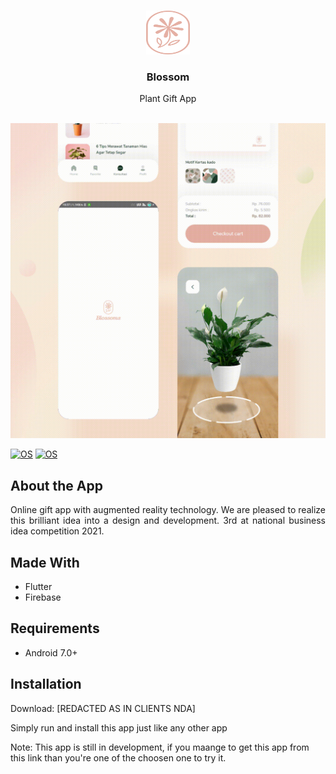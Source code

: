 <br />
<p align="center">
  <a href="https://github.com/nashirat/Blossom">
    <img src="assets/images/fronticon.png" width="70" height="70"alt="Logo">
  </a>

  <h3 align="center">Blossom</h3>
  <p align="center">
    Plant Gift App
    <br>
    <br>
  </p>
</p>

<p align="center">
  <img src="assets/images/blossomgif.gif" alt="animated" />
</p>

[![OS](https://img.shields.io/badge/OS-Android-0E84E5)](#)
[![OS](https://img.shields.io/badge/-Flutter-41D0FD)](#)
## About the App

<p align="justify">Online gift app with augmented reality technology. We are pleased to realize this brilliant idea into a design and development. 3rd at national business idea competition 2021.
</p>

## Made With

- Flutter
- Firebase 

## Requirements

- Android 7.0+

## Installation

Download: [REDACTED AS IN CLIENTS NDA]

Simply run and install this app just like any other app

Note: This app is still in development, if you maange to get this app from this link than you're one of the choosen one to try it.


